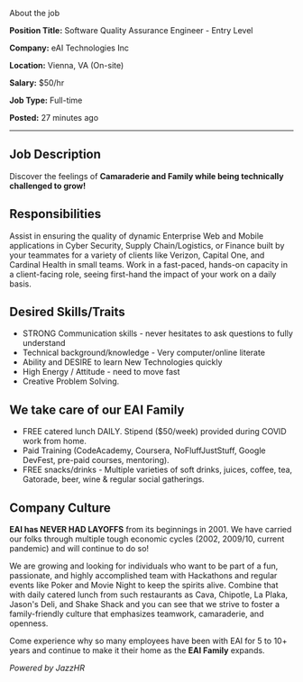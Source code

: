 About the job

**Position Title:** Software Quality Assurance Engineer - Entry Level

**Company:** eAI Technologies Inc

**Location:** Vienna, VA (On-site)

**Salary:** $50/hr

**Job Type:** Full-time

**Posted:** 27 minutes ago

---

## Job Description

Discover the feelings of **Camaraderie and Family while being technically challenged to grow!**

## Responsibilities

Assist in ensuring the quality of dynamic Enterprise Web and Mobile applications in Cyber Security, Supply Chain/Logistics, or Finance built by your teammates for a variety of clients like Verizon, Capital One, and Cardinal Health in small teams. Work in a fast-paced, hands-on capacity in a client-facing role, seeing first-hand the impact of your work on a daily basis.

## Desired Skills/Traits

- STRONG Communication skills - never hesitates to ask questions to fully understand
- Technical background/knowledge - Very computer/online literate
- Ability and DESIRE to learn New Technologies quickly
- High Energy / Attitude - need to move fast
- Creative Problem Solving.

## We take care of our EAI Family

- FREE catered lunch DAILY. Stipend ($50/week) provided during COVID work from home.
- Paid Training (CodeAcademy, Coursera, NoFluffJustStuff, Google DevFest, pre-paid courses, mentoring).
- FREE snacks/drinks - Multiple varieties of soft drinks, juices, coffee, tea, Gatorade, beer, wine & regular social gatherings.

## Company Culture

**EAI has NEVER HAD LAYOFFS** from its beginnings in 2001. We have carried our folks through multiple tough economic cycles (2002, 2009/10, current pandemic) and will continue to do so!

We are growing and looking for individuals who want to be part of a fun, passionate, and highly accomplished team with Hackathons and regular events like Poker and Movie Night to keep the spirits alive. Combine that with daily catered lunch from such restaurants as Cava, Chipotle, La Plaka, Jason's Deli, and Shake Shack and you can see that we strive to foster a family-friendly culture that emphasizes teamwork, camaraderie, and openness.

Come experience why so many employees have been with EAI for 5 to 10+ years and continue to make it their home as the **EAI Family** expands.

*Powered by JazzHR*

